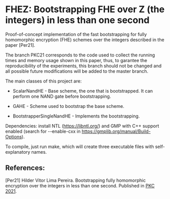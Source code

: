 # FHEZ: Bootstrapping FHE over Z (the integers) in less than one second

Proof-of-concept implementation of the fast bootstrapping for fully homomorphic encryption (FHE) schemes over the integers described in the paper [Per21].

The branch PKC21 corresponds to the code used to collect the running times and memory usage shown in this paper, thus, to garantee the reproducibility of the experiments, this branch should not be changed and all possible future modifications will be added to the master branch.

The main classes of this project are:

* ScalarNandHE - Base scheme, the one that is bootstrapped. It can perform one NAND gate before bootstrapping.
	
* GAHE - Scheme used to bootstrap the base scheme.
	
* BootstrapperSingleNandHE - Implements the bootstrapping.

Dependencies: install NTL (https://libntl.org/) and GMP with C++ support enabled (search for --enable-cxx in https://gmplib.org/manual/Build-Options).

To compile, just run make, which will create three executable files with self-explanatory names.

## References:

[Per21] Hilder Vitor Lima Pereira. Bootstrapping fully homomorphic encryption over the integers in less than one second. Published in [PKC 2021](https://pkc.iacr.org/2021/).
